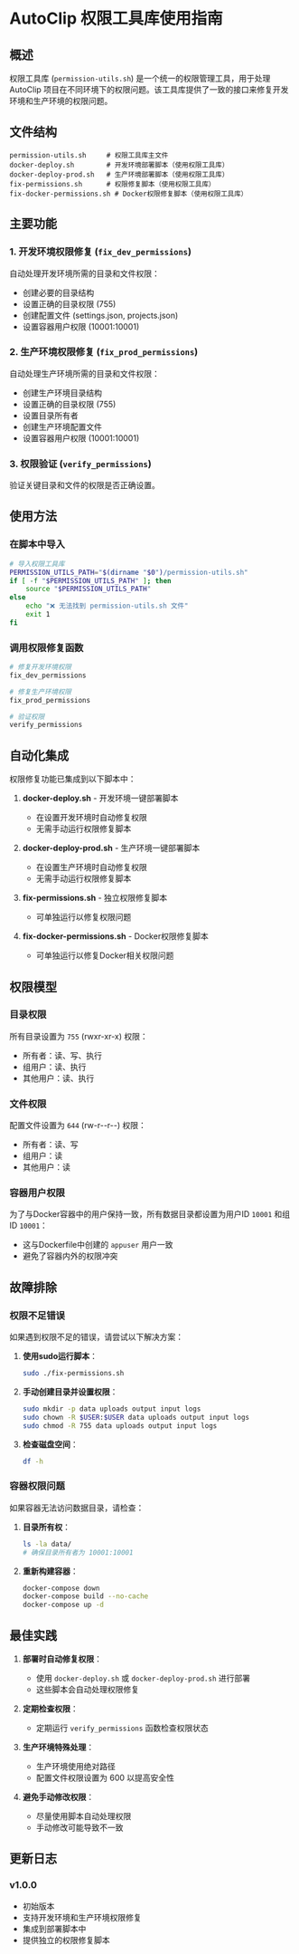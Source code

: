 # AutoClip 权限工具库使用指南

## 概述

权限工具库 (`permission-utils.sh`) 是一个统一的权限管理工具，用于处理 AutoClip 项目在不同环境下的权限问题。该工具库提供了一致的接口来修复开发环境和生产环境的权限问题。

## 文件结构

```
permission-utils.sh     # 权限工具库主文件
docker-deploy.sh        # 开发环境部署脚本（使用权限工具库）
docker-deploy-prod.sh   # 生产环境部署脚本（使用权限工具库）
fix-permissions.sh      # 权限修复脚本（使用权限工具库）
fix-docker-permissions.sh # Docker权限修复脚本（使用权限工具库）
```

## 主要功能

### 1. 开发环境权限修复 (`fix_dev_permissions`)

自动处理开发环境所需的目录和文件权限：

- 创建必要的目录结构
- 设置正确的目录权限 (755)
- 创建配置文件 (settings.json, projects.json)
- 设置容器用户权限 (10001:10001)

### 2. 生产环境权限修复 (`fix_prod_permissions`)

自动处理生产环境所需的目录和文件权限：

- 创建生产环境目录结构
- 设置正确的目录权限 (755)
- 设置目录所有者
- 创建生产环境配置文件
- 设置容器用户权限 (10001:10001)

### 3. 权限验证 (`verify_permissions`)

验证关键目录和文件的权限是否正确设置。

## 使用方法

### 在脚本中导入

```bash
# 导入权限工具库
PERMISSION_UTILS_PATH="$(dirname "$0")/permission-utils.sh"
if [ -f "$PERMISSION_UTILS_PATH" ]; then
    source "$PERMISSION_UTILS_PATH"
else
    echo "❌ 无法找到 permission-utils.sh 文件"
    exit 1
fi
```

### 调用权限修复函数

```bash
# 修复开发环境权限
fix_dev_permissions

# 修复生产环境权限
fix_prod_permissions

# 验证权限
verify_permissions
```

## 自动化集成

权限修复功能已集成到以下脚本中：

1. **docker-deploy.sh** - 开发环境一键部署脚本
   - 在设置开发环境时自动修复权限
   - 无需手动运行权限修复脚本

2. **docker-deploy-prod.sh** - 生产环境一键部署脚本
   - 在设置生产环境时自动修复权限
   - 无需手动运行权限修复脚本

3. **fix-permissions.sh** - 独立权限修复脚本
   - 可单独运行以修复权限问题

4. **fix-docker-permissions.sh** - Docker权限修复脚本
   - 可单独运行以修复Docker相关权限问题

## 权限模型

### 目录权限

所有目录设置为 `755` (rwxr-xr-x) 权限：
- 所有者：读、写、执行
- 组用户：读、执行
- 其他用户：读、执行

### 文件权限

配置文件设置为 `644` (rw-r--r--) 权限：
- 所有者：读、写
- 组用户：读
- 其他用户：读

### 容器用户权限

为了与Docker容器中的用户保持一致，所有数据目录都设置为用户ID `10001` 和组ID `10001`：
- 这与Dockerfile中创建的 `appuser` 用户一致
- 避免了容器内外的权限冲突

## 故障排除

### 权限不足错误

如果遇到权限不足的错误，请尝试以下解决方案：

1. **使用sudo运行脚本**：
   ```bash
   sudo ./fix-permissions.sh
   ```

2. **手动创建目录并设置权限**：
   ```bash
   sudo mkdir -p data uploads output input logs
   sudo chown -R $USER:$USER data uploads output input logs
   sudo chmod -R 755 data uploads output input logs
   ```

3. **检查磁盘空间**：
   ```bash
   df -h
   ```

### 容器权限问题

如果容器无法访问数据目录，请检查：

1. **目录所有权**：
   ```bash
   ls -la data/
   # 确保目录所有者为 10001:10001
   ```

2. **重新构建容器**：
   ```bash
   docker-compose down
   docker-compose build --no-cache
   docker-compose up -d
   ```

## 最佳实践

1. **部署时自动修复权限**：
   - 使用 `docker-deploy.sh` 或 `docker-deploy-prod.sh` 进行部署
   - 这些脚本会自动处理权限修复

2. **定期检查权限**：
   - 定期运行 `verify_permissions` 函数检查权限状态

3. **生产环境特殊处理**：
   - 生产环境使用绝对路径
   - 配置文件权限设置为 600 以提高安全性

4. **避免手动修改权限**：
   - 尽量使用脚本自动处理权限
   - 手动修改可能导致不一致

## 更新日志

### v1.0.0
- 初始版本
- 支持开发环境和生产环境权限修复
- 集成到部署脚本中
- 提供独立的权限修复脚本